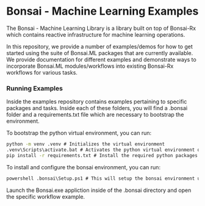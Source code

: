 # Bonsai - Machine Learning Examples

The Bonsai - Machine Learning Library is a library built on top of Bonsai-Rx which contains reactive infrastructure for machine learning operations.

In this repository, we provide a number of examples/demos for how to get started using the suite of Bonsai.ML packages that are currently available. We provide documentation for different examples and demonstrate ways to incorporate Bonsai.ML modules/workflows into existing Bonsai-Rx workflows for various tasks.

### Running Examples

Inside the examples repository contains examples pertaining to specific packages and tasks. Inside each of these folders, you will find a .bonsai folder and a requirements.txt file which are necessary to bootstrap the environment.

To bootstrap the python virtual environment, you can run:

```cmd
python -m venv .venv # Initializes the virtual environment
.venv\Scripts\activate.bat # Activates the python virtual environment on Windows OS
pip install -r requirements.txt # Install the required python packages for the demo
```

To install and configure the bonsai environment, you can run:

```cmd
powershell .bonsai\Setup.ps1 # This will setup the bonsai environment using the included Bonsai.config file
```

Launch the Bonsai.exe appliction inside of the .bonsai directory and open the specific workflow example.
